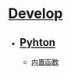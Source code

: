 # [Develop](https://github.com/Summer-Felix/Develop/blob/master/Readme.md) #

* ## [Pyhton](Pyhton-Readme.md) ##
  * [内置函数](内置函数.md)
